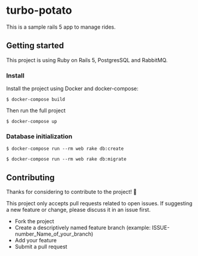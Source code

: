 # turbo-potato

This is a sample rails 5 app to manage rides.

## Getting started

This project is using Ruby on Rails 5, PostgresSQL and RabbitMQ.

### Install

Install the project using Docker and docker-compose:
```
$ docker-compose build
```

Then run the full project
```
$ docker-compose up
```

### Database initialization

```
$ docker-compose run --rm web rake db:create
```

```
$ docker-compose run --rm web rake db:migrate
```

## Contributing

Thanks for considering to contribute to the project! 🎉

This project only accepts pull requests related to open issues.
If suggesting a new feature or change, please discuss it in an issue first.

+ Fork the project
+ Create a descriptively named feature branch (example: ISSUE-number_Name_of_your_branch)
+ Add your feature
+ Submit a pull request
